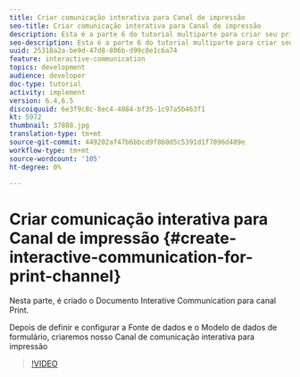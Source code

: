 ```yaml
---
title: Criar comunicação interativa para Canal de impressão
seo-title: Criar comunicação interativa para Canal de impressão
description: Esta é a parte 6 do tutorial multiparte para criar seu primeiro documento de comunicação interativo para o canal de impressão. Nesta parte, é criado o Documento Interative Communication para canal Print.
seo-description: Esta é a parte 6 do tutorial multiparte para criar seu primeiro documento de comunicação interativo para o canal de impressão. Nesta parte, é criado o Documento Interative Communication para canal Print.
uuid: 25318a2a-be9d-47d8-806b-d99c8e1c6a74
feature: interactive-communication
topics: development
audience: developer
doc-type: tutorial
activity: implement
version: 6.4,6.5
discoiquuid: 6e3f9c8c-8ec4-4084-bf35-1c97a5b463f1
kt: 5972
thumbnail: 37888.jpg
translation-type: tm+mt
source-git-commit: 449202af47b6bbcd9f860d5c5391d1f7096d489e
workflow-type: tm+mt
source-wordcount: '105'
ht-degree: 0%

---
```



# Criar comunicação interativa para Canal de impressão {#create-interactive-communication-for-print-channel}

Nesta parte, é criado o Documento Interative Communication para canal Print.

Depois de definir e configurar a Fonte de dados e o Modelo de dados de formulário, criaremos nosso Canal de comunicação interativa para impressão

>[!VIDEO](https://video.tv.adobe.com/v/37888/?quality=9)
